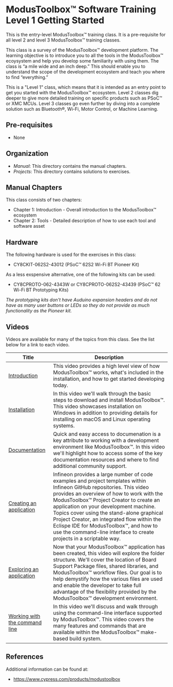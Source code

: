 # ModusToolbox™ Software Training Level 1 Getting Started

This is the entry-level ModusToolbox™ training class. It is a pre-requisite for all level 2 and level 3 ModusToolbox™ training classes.

This class is a survey of the ModusToolbox™ development platform. The learning objective is to introduce you to all the tools in the ModusToolbox™ ecoysystem and help you develop some familiarity with using them. The class is “a mile wide and an inch deep.” This should enable you to understand the scope of the development ecosystem and teach you where to find “everything.”

This is a "Level 1" class, which means that it is intended as an entry point to get you started with the ModusToolbox™ ecosystem. Level 2 classes dig deeper to give more detailed training on specific products such as PSoC™ or XMC MCUs. Level 3 classes go even further by diving into a complete solution such as Bluetooth®, Wi-Fi, Motor Control, or Machine Learning.

## Pre-requisites

- None

## Organization

- *Manual*:    This directory contains the manual chapters.
- *Projects*:  This directory contains solutions to exercises.

## Manual Chapters

This class consists of two chapters:
- Chapter 1: Introduction - Overall introduction to the ModusToolbox™ ecosystem
- Chapter 2: Tools - Detailed description of how to use each tool and software asset

## Hardware

The following hardware is used for the exercises in this class:

- CY8CKIT-062S2-43012 (PSoC™ 62S2 Wi-Fi BT Pioneer Kit)

As a less exspensive alternative, one of the following kits can be used:

- CY8CPROTO-062-4343W or CY8CPROTO-062S2-43439 (PSoC™ 62 Wi-Fi BT Prototyping Kits)

*The prototyping kits don't have Auduino expansion headers and do not have as many user buttons or LEDs so they do not provide as much functionality as the Pioneer kit.*

## Videos

Videos are available for many of the topics from this class. See the list below for a link to each video.

| Title | Description |
|-------|-------------|
| [Introduction](https://e.video-cdn.net/share?video-id=3CfkNhqekfwGSrZH_uqgKH&player-id=2t2W2ykrDB_RisZ1QorEJU&channel-id=89141) | This video provides a high level view of how ModusToolbox™ works, what's included in the installation, and how to get started developing today. |
| [Installation](https://e.video-cdn.net/share?video-id=ByVg_ooiWeLJ3bmjoEtYPC&player-id=2t2W2ykrDB_RisZ1QorEJU&channel-id=89141) | In this video we'll walk through the basic steps to download and install ModusToolbox™. This video showcases installation on Windows in addition to providing details for installing on macOS and Linux operating systems. |
| [Documentation](https://e.video-cdn.net/share?video-id=1CAThWybQvb4TC5SgW-7_r&player-id=2t2W2ykrDB_RisZ1QorEJU&channel-id=89141) | Quick and easy access to documenation is a key attribute to working with a development environment like ModusToolbox™. In this video we'll highlight how to access some of the key documentation resources and where to find additional community support. |
| [Creating an application](https://e.video-cdn.net/share?video-id=9U66xSrFnnE4CBv77be2yx&player-id=2t2W2ykrDB_RisZ1QorEJU&channel-id=89141) | Infineon provides a large number of code examples and project templates within Infineon GitHub repositories. This video provides an overview of how to work with the ModusToolbox™ Project Creator to create an application on your development machine. Topics cover using the stand-alone graphical Project Creator, an integrated flow within the Eclispe IDE for ModusToolbox™, and how to use the command-line interface to create projects in a scriptable way. |
| [Exploring an application](https://e.video-cdn.net/share?video-id=5NozBTozrJVSHmCK5Gj5Ys&player-id=2t2W2ykrDB_RisZ1QorEJU&channel-id=89141) | Now that your ModusToolbox™ application has been created, this video will explore the folder structure. We'll cover the location of Board Support Package files, shared libraries, and ModusToolbox™ workflow files. Our goal is to help demystify how the various files are used and enable the developer to take full advantage of the flexibility provided by the ModusToolbox™ development environment. |
| [Working with the command line](https://e.video-cdn.net/share?video-id=DgUU1RU5KBnPrQmRvHh1g_&player-id=2t2W2ykrDB_RisZ1QorEJU&channel-id=89141) | In this video we'll discuss and walk through using the command-line interface supported by ModusToolbox™. This video covers the many features and commands that are available within the ModusToolbox™ make-based build system. |

## References

Additional information can be found at:
- https://www.cypress.com/products/modustoolbox 